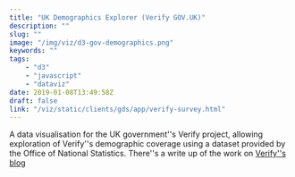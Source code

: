 ```yaml
---
title: "UK Demographics Explorer (Verify GOV.UK)"
description: ""
slug: ""
image: "/img/viz/d3-gov-demographics.png"
keywords: ""
tags:
    - "d3"
    - "javascript"
    - "dataviz"
date: 2019-01-08T13:49:58Z
draft: false
link: "/viz/static/clients/gds/app/verify-survey.html"
---
```

A data visualisation for the UK government''s Verify
project, allowing exploration of Verify''s demographic coverage using a dataset
provided by the Office of National Statistics. There''s a write up of the work
on <a href="https://identityassurance.blog.gov.uk/tag/demographics/">Verify''s
blog
</a><!--more-->
